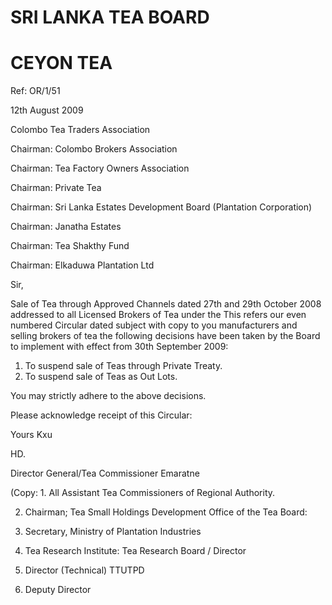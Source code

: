 # SRI LANKA TEA BOARD

# CEYON TEA

Ref: OR/1/51

12th August 2009

Colombo Tea Traders Association

Chairman: Colombo Brokers Association

Chairman: Tea Factory Owners Association

Chairman: Private Tea

Chairman: Sri Lanka Estates Development Board (Plantation Corporation)

Chairman: Janatha Estates

Chairman: Tea Shakthy Fund

Chairman: Elkaduwa Plantation Ltd

Sir,

Sale of Tea through Approved Channels dated 27th and 29th October 2008 addressed to all Licensed Brokers of Tea under the This refers our even numbered Circular dated subject with copy to you manufacturers and selling brokers of tea the following decisions have been taken by the Board to implement with effect from 30th September 2009:

1. To suspend sale of Teas through Private Treaty.
2. To suspend sale of Teas as Out Lots.

You may strictly adhere to the above decisions.

Please acknowledge receipt of this Circular:

Yours Kxu

HD.

Director General/Tea Commissioner Emaratne

(Copy: 1. All Assistant Tea Commissioners of Regional Authority.

2. Chairman; Tea Small Holdings Development Office of the Tea Board:

3. Secretary, Ministry of Plantation Industries

4. Tea Research Institute: Tea Research Board / Director

5. Director (Technical) TTUTPD

6. Deputy Director